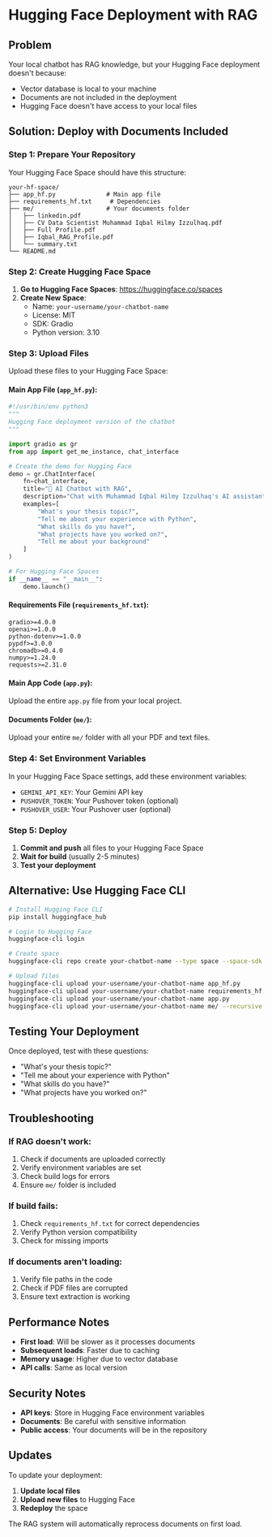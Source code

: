 # Hugging Face Deployment with RAG

## Problem
Your local chatbot has RAG knowledge, but your Hugging Face deployment doesn't because:
- Vector database is local to your machine
- Documents are not included in the deployment
- Hugging Face doesn't have access to your local files

## Solution: Deploy with Documents Included

### **Step 1: Prepare Your Repository**

Your Hugging Face Space should have this structure:
```
your-hf-space/
├── app_hf.py              # Main app file
├── requirements_hf.txt     # Dependencies
├── me/                    # Your documents folder
│   ├── linkedin.pdf
│   ├── CV Data Scientist Muhammad Iqbal Hilmy Izzulhaq.pdf
│   ├── Full Profile.pdf
│   ├── Iqbal_RAG_Profile.pdf
│   └── summary.txt
└── README.md
```

### **Step 2: Create Hugging Face Space**

1. **Go to Hugging Face Spaces**: https://huggingface.co/spaces
2. **Create New Space**:
   - Name: `your-username/your-chatbot-name`
   - License: MIT
   - SDK: Gradio
   - Python version: 3.10

### **Step 3: Upload Files**

Upload these files to your Hugging Face Space:

#### **Main App File (`app_hf.py`):**
```python
#!/usr/bin/env python3
"""
Hugging Face deployment version of the chatbot
"""

import gradio as gr
from app import get_me_instance, chat_interface

# Create the demo for Hugging Face
demo = gr.ChatInterface(
    fn=chat_interface,
    title="🤖 AI Chatbot with RAG",
    description="Chat with Muhammad Iqbal Hilmy Izzulhaq's AI assistant with RAG knowledge base",
    examples=[
        "What's your thesis topic?",
        "Tell me about your experience with Python",
        "What skills do you have?",
        "What projects have you worked on?",
        "Tell me about your background"
    ]
)

# For Hugging Face Spaces
if __name__ == "__main__":
    demo.launch()
```

#### **Requirements File (`requirements_hf.txt`):**
```
gradio>=4.0.0
openai>=1.0.0
python-dotenv>=1.0.0
pypdf>=3.0.0
chromadb>=0.4.0
numpy>=1.24.0
requests>=2.31.0
```

#### **Main App Code (`app.py`):**
Upload the entire `app.py` file from your local project.

#### **Documents Folder (`me/`):**
Upload your entire `me/` folder with all your PDF and text files.

### **Step 4: Set Environment Variables**

In your Hugging Face Space settings, add these environment variables:
- `GEMINI_API_KEY`: Your Gemini API key
- `PUSHOVER_TOKEN`: Your Pushover token (optional)
- `PUSHOVER_USER`: Your Pushover user (optional)

### **Step 5: Deploy**

1. **Commit and push** all files to your Hugging Face Space
2. **Wait for build** (usually 2-5 minutes)
3. **Test your deployment**

## **Alternative: Use Hugging Face CLI**

```bash
# Install Hugging Face CLI
pip install huggingface_hub

# Login to Hugging Face
huggingface-cli login

# Create space
huggingface-cli repo create your-chatbot-name --type space --space-sdk gradio

# Upload files
huggingface-cli upload your-username/your-chatbot-name app_hf.py
huggingface-cli upload your-username/your-chatbot-name requirements_hf.txt
huggingface-cli upload your-username/your-chatbot-name app.py
huggingface-cli upload your-username/your-chatbot-name me/ --recursive
```

## **Testing Your Deployment**

Once deployed, test with these questions:
- "What's your thesis topic?"
- "Tell me about your experience with Python"
- "What skills do you have?"
- "What projects have you worked on?"

## **Troubleshooting**

### **If RAG doesn't work:**
1. Check if documents are uploaded correctly
2. Verify environment variables are set
3. Check build logs for errors
4. Ensure `me/` folder is included

### **If build fails:**
1. Check `requirements_hf.txt` for correct dependencies
2. Verify Python version compatibility
3. Check for missing imports

### **If documents aren't loading:**
1. Verify file paths in the code
2. Check if PDF files are corrupted
3. Ensure text extraction is working

## **Performance Notes**

- **First load**: Will be slower as it processes documents
- **Subsequent loads**: Faster due to caching
- **Memory usage**: Higher due to vector database
- **API calls**: Same as local version

## **Security Notes**

- **API keys**: Store in Hugging Face environment variables
- **Documents**: Be careful with sensitive information
- **Public access**: Your documents will be in the repository

## **Updates**

To update your deployment:
1. **Update local files**
2. **Upload new files** to Hugging Face
3. **Redeploy** the space

The RAG system will automatically reprocess documents on first load. 